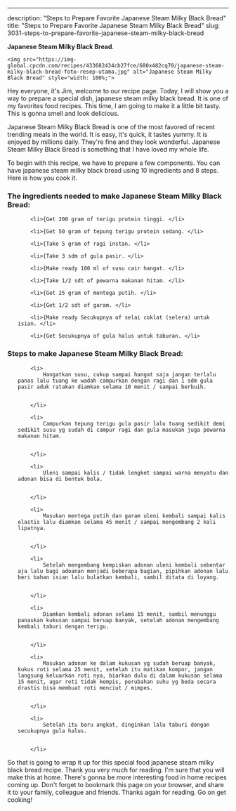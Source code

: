 ---
description: "Steps to Prepare Favorite Japanese Steam Milky Black Bread"
title: "Steps to Prepare Favorite Japanese Steam Milky Black Bread"
slug: 3031-steps-to-prepare-favorite-japanese-steam-milky-black-bread

<p>
	<strong>Japanese Steam Milky Black Bread</strong>. 
	
</p>
<p>
	
	<img src="https://img-global.cpcdn.com/recipes/433682434cb27fce/680x482cq70/japanese-steam-milky-black-bread-foto-resep-utama.jpg" alt="Japanese Steam Milky Black Bread" style="width: 100%;">
	
	
</p>
<p>
	Hey everyone, it's Jim, welcome to our recipe page. Today, I will show you a way to prepare a special dish, japanese steam milky black bread. It is one of my favorites food recipes. This time, I am going to make it a little bit tasty. This is gonna smell and look delicious.
</p>
	
<p>
	Japanese Steam Milky Black Bread is one of the most favored of recent trending meals in the world. It is easy, it's quick, it tastes yummy. It is enjoyed by millions daily. They're fine and they look wonderful. Japanese Steam Milky Black Bread is something that I have loved my whole life.
</p>
<p>
	
</p>

<p>
To begin with this recipe, we have to prepare a few components. You can have japanese steam milky black bread using 10 ingredients and 8 steps. Here is how you cook it.
</p>

<h3>The ingredients needed to make Japanese Steam Milky Black Bread:</h3>

<ol>
	
		<li>{Get 200 gram of terigu protein tinggi. </li>
	
		<li>{Get 50 gram of tepung terigu protein sedang. </li>
	
		<li>{Take 5 gram of ragi instan. </li>
	
		<li>{Take 3 sdm of gula pasir. </li>
	
		<li>{Make ready 100 ml of susu cair hangat. </li>
	
		<li>{Take 1/2 sdt of pewarna makanan hitam. </li>
	
		<li>{Get 25 gram of mentega putih. </li>
	
		<li>{Get 1/2 sdt of garam. </li>
	
		<li>{Make ready Secukupnya of selai coklat (selera) untuk isian. </li>
	
		<li>{Get Secukupnya of gula halus untuk taburan. </li>
	
</ol>
<p>
	
</p>

<h3>Steps to make Japanese Steam Milky Black Bread:</h3>

<ol>
	
		<li>
			Hangatkan susu, cukup sampai hangat saja jangan terlalu panas lalu tuang ke wadah campurkan dengan ragi dan 1 sdm gula pasir aduk ratakan diamkan selama 10 menit / sampai berbuih.
			
			
		</li>
	
		<li>
			Campurkan tepung terigu gula pasir lalu tuang sedikit demi sedikit susu yg sudah di campur ragi dan gula masukan juga pewarna makanan hitam.
			
			
		</li>
	
		<li>
			Uleni sampai kalis / tidak lengket sampai warna menyatu dan adonan bisa di bentuk bola.
			
			
		</li>
	
		<li>
			Masukan mentega putih dan garam uleni kembali sampai kalis elastis lalu diamkan selama 45 menit / sampai mengembang 2 kali lipatnya.
			
			
		</li>
	
		<li>
			Setelah mengembang kempiskan adonan uleni kembali sebentar aja lalu bagi adoanan menjadi beberapa bagian, pipihkan adonan lalu beri bahan isian lalu bulatkan kembali, sambil ditata di loyang.
			
			
		</li>
	
		<li>
			Diamkan kembali adonan selama 15 menit, sambil menunggu panaskan kukusan sampai beruap banyak, setelah adonan mengembang kembali taburi dengan terigu.
			
			
		</li>
	
		<li>
			Masukan adonan ke dalam kukusan yg sudah beruap banyak, kukus roti selama 25 menit, setelah itu matikan kompor, jangan langsung keluarkan roti nya, biarkan dulu di dalam kukusan selama 15 menit, agar roti tidak kempis, perubahan suhu yg beda secara drastis bisa membuat roti menciut / mimpes.
			
			
		</li>
	
		<li>
			Setelah itu baru angkat, dinginkan lalu taburi dengan secukupnya gula halus.
			
			
		</li>
	
</ol>

<p>
	
</p>

<p>
	So that is going to wrap it up for this special food japanese steam milky black bread recipe. Thank you very much for reading. I'm sure that you will make this at home. There's gonna be more interesting food in home recipes coming up. Don't forget to bookmark this page on your browser, and share it to your family, colleague and friends. Thanks again for reading. Go on get cooking!
</p>
